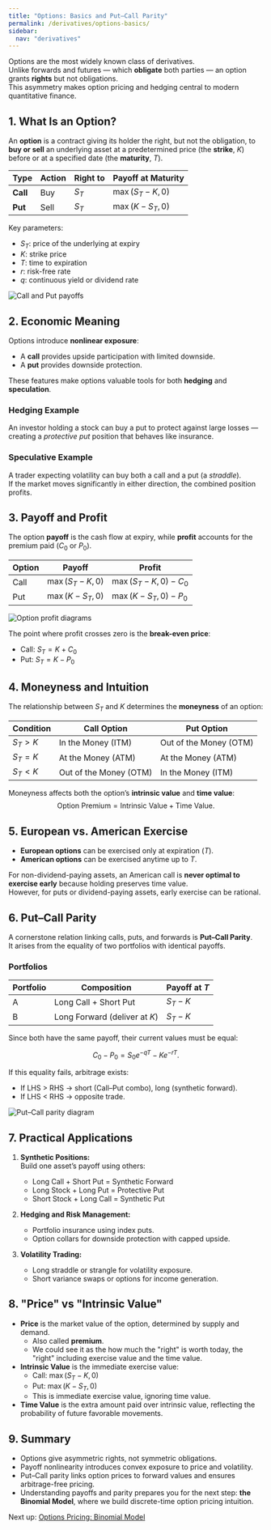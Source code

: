 ```yaml
---
title: "Options: Basics and Put–Call Parity"
permalink: /derivatives/options-basics/
sidebar:
  nav: "derivatives"
---
```


Options are the most widely known class of derivatives.  
Unlike forwards and futures — which **obligate** both parties — an option grants **rights** but not obligations.  
This asymmetry makes option pricing and hedging central to modern quantitative finance.

## 1. What Is an Option?

An **option** is a contract giving its holder the right, but not the obligation, to **buy or sell** an underlying asset at a predetermined price (the **strike**, $K$) before or at a specified date (the **maturity**, $T$).

| Type | Action | Right to | Payoff at Maturity |
|------|---------|----------|--------------------|
| **Call** | Buy | $S_T$ | $\max(S_T - K, 0)$ |
| **Put** | Sell | $S_T$ | $\max(K - S_T, 0)$ |

Key parameters:

- $S_T$: price of the underlying at expiry  
- $K$: strike price  
- $T$: time to expiration  
- $r$: risk-free rate  
- $q$: continuous yield or dividend rate  

![Call and Put payoffs](imgs/option_payoffs.png)

## 2. Economic Meaning

Options introduce **nonlinear exposure**:

- A **call** provides upside participation with limited downside.  
- A **put** provides downside protection.  

These features make options valuable tools for both **hedging** and **speculation**.

### Hedging Example

An investor holding a stock can buy a put to protect against large losses — creating a *protective put* position that behaves like insurance.

### Speculative Example

A trader expecting volatility can buy both a call and a put (a *straddle*).  
If the market moves significantly in either direction, the combined position profits.

## 3. Payoff and Profit

The option **payoff** is the cash flow at expiry, while **profit** accounts for the premium paid ($C_0$ or $P_0$).

| Option | Payoff | Profit |
|--------|---------|---------|
| Call | $\max(S_T - K, 0)$ | $\max(S_T - K, 0) - C_0$ |
| Put | $\max(K - S_T, 0)$ | $\max(K - S_T, 0) - P_0$ |

![Option profit diagrams](imgs/option_profit.png)

The point where profit crosses zero is the **break-even price**:

- Call: $S_T = K + C_0$  
- Put: $S_T = K - P_0$

## 4. Moneyness and Intuition

The relationship between $S_T$ and $K$ determines the **moneyness** of an option:

| Condition | Call Option | Put Option |
|------------|--------------|-------------|
| $S_T > K$ | In the Money (ITM) | Out of the Money (OTM) |
| $S_T = K$ | At the Money (ATM) | At the Money (ATM) |
| $S_T < K$ | Out of the Money (OTM) | In the Money (ITM) |

Moneyness affects both the option’s **intrinsic value** and **time value**:
$$
\text{Option Premium} = \text{Intrinsic Value} + \text{Time Value.}
$$

## 5. European vs. American Exercise

- **European options** can be exercised only at expiration ($T$).  
- **American options** can be exercised anytime up to $T$.  

For non-dividend-paying assets, an American call is **never optimal to exercise early** because holding preserves time value.  
However, for puts or dividend-paying assets, early exercise can be rational.

## 6. Put–Call Parity

A cornerstone relation linking calls, puts, and forwards is **Put–Call Parity**.  
It arises from the equality of two portfolios with identical payoffs.

### Portfolios

| Portfolio | Composition | Payoff at $T$ |
|------------|-------------|---------------|
| A | Long Call + Short Put | $S_T - K$ |
| B | Long Forward (deliver at $K$) | $S_T - K$ |

Since both have the same payoff, their current values must be equal:

$$
C_0 - P_0 = S_0 e^{-qT} - K e^{-rT}.
$$

If this equality fails, arbitrage exists:

- If LHS > RHS → short (Call–Put combo), long (synthetic forward).  
- If LHS < RHS → opposite trade.

![Put–Call parity diagram](imgs/put_call_parity.png)

## 7. Practical Applications

1. **Synthetic Positions:**  
   Build one asset’s payoff using others:  
   - Long Call + Short Put = Synthetic Forward  
   - Long Stock + Long Put = Protective Put  
   - Short Stock + Long Call = Synthetic Put

2. **Hedging and Risk Management:**  
   - Portfolio insurance using index puts.  
   - Option collars for downside protection with capped upside.

3. **Volatility Trading:**  
   - Long straddle or strangle for volatility exposure.  
   - Short variance swaps or options for income generation.

## 8. "Price" vs "Intrinsic Value"

- **Price** is the market value of the option, determined by supply and demand.
  - Also called **premium**.
  - We could see it as the how much the "right" is worth today, the "right" including exercise value and the time value.
- **Intrinsic Value** is the immediate exercise value:
  - Call: $\max(S_T - K, 0)$
  - Put: $\max(K - S_T, 0)$
  - This is immediate exercise value, ignoring time value.
- **Time Value** is the extra amount paid over intrinsic value, reflecting the probability of future favorable movements.

## 9. Summary

- Options give asymmetric rights, not symmetric obligations.  
- Payoff nonlinearity introduces convex exposure to price and volatility.  
- Put–Call parity links option prices to forward values and ensures arbitrage-free pricing.  
- Understanding payoffs and parity prepares you for the next step: **the Binomial Model**, where we build discrete-time option pricing intuition.

Next up: [Options Pricing: Binomial Model](options-pricing-binomial-model.md)
